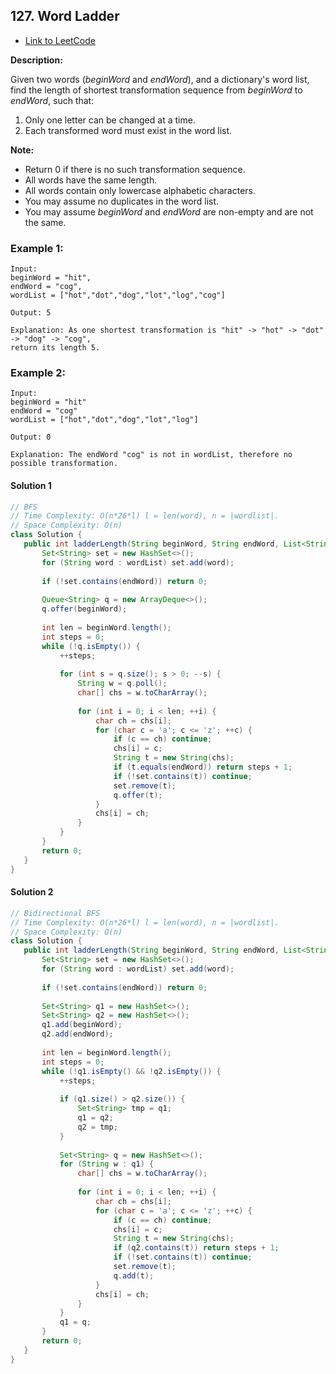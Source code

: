## 127. Word Ladder

- [Link to LeetCode](https://leetcode.com/problems/word-ladder/)

**Description:**



Given two words (*beginWord* and *endWord*), and a dictionary's word list, find the length of shortest transformation sequence from *beginWord* to *endWord*, such that:

1. Only one letter can be changed at a time.
2. Each transformed word must exist in the word list.

**Note:**

- Return 0 if there is no such transformation sequence.
- All words have the same length.
- All words contain only lowercase alphabetic characters.
- You may assume no duplicates in the word list.
- You may assume *beginWord* and *endWord* are non-empty and are not the same.



<!-- tabs:start -->

### **Example 1:**

```
Input:
beginWord = "hit",
endWord = "cog",
wordList = ["hot","dot","dog","lot","log","cog"]

Output: 5

Explanation: As one shortest transformation is "hit" -> "hot" -> "dot" -> "dog" -> "cog",
return its length 5.
```

### **Example 2:**

```
Input:
beginWord = "hit"
endWord = "cog"
wordList = ["hot","dot","dog","lot","log"]

Output: 0

Explanation: The endWord "cog" is not in wordList, therefore no possible transformation.
```

<!-- tabs:end -->







<!-- tabs:start -->

#### **Solution 1**



```java
// BFS
// Time Complexity: O(n*26*l) l = len(word), n = |wordlist|.
// Space Complexity: O(n)
class Solution {
   public int ladderLength(String beginWord, String endWord, List<String> wordList) {
       Set<String> set = new HashSet<>();
       for (String word : wordList) set.add(word);
      
       if (!set.contains(endWord)) return 0;
      
       Queue<String> q = new ArrayDeque<>();
       q.offer(beginWord);
      
       int len = beginWord.length();
       int steps = 0;
       while (!q.isEmpty()) {
           ++steps;
          
           for (int s = q.size(); s > 0; --s) {
               String w = q.poll();
               char[] chs = w.toCharArray();
              
               for (int i = 0; i < len; ++i) {
                   char ch = chs[i];
                   for (char c = 'a'; c <= 'z'; ++c) {
                       if (c == ch) continue;
                       chs[i] = c;
                       String t = new String(chs);
                       if (t.equals(endWord)) return steps + 1;
                       if (!set.contains(t)) continue;
                       set.remove(t);
                       q.offer(t);
                   }
                   chs[i] = ch;
               }
           }
       }
       return 0;
   }
}
```



#### **Solution 2**



```java
// Bidirectional BFS
// Time Complexity: O(n*26*l) l = len(word), n = |wordlist|.
// Space Complexity: O(n)
class Solution {
   public int ladderLength(String beginWord, String endWord, List<String> wordList) {
       Set<String> set = new HashSet<>();
       for (String word : wordList) set.add(word);
      
       if (!set.contains(endWord)) return 0;
      
       Set<String> q1 = new HashSet<>();
       Set<String> q2 = new HashSet<>();
       q1.add(beginWord);
       q2.add(endWord);
      
       int len = beginWord.length();
       int steps = 0;
       while (!q1.isEmpty() && !q2.isEmpty()) {
           ++steps;
          
           if (q1.size() > q2.size()) {
               Set<String> tmp = q1;
               q1 = q2;
               q2 = tmp;
           }
          
           Set<String> q = new HashSet<>();
           for (String w : q1) {
               char[] chs = w.toCharArray();
              
               for (int i = 0; i < len; ++i) {
                   char ch = chs[i];
                   for (char c = 'a'; c <= 'z'; ++c) {
                       if (c == ch) continue;
                       chs[i] = c;
                       String t = new String(chs);
                       if (q2.contains(t)) return steps + 1;
                       if (!set.contains(t)) continue;
                       set.remove(t);
                       q.add(t);
                   }
                   chs[i] = ch;
               }
           }
           q1 = q;
       }
       return 0;
   }
}
```



<!-- tabs:end -->



